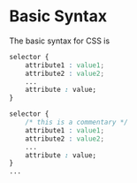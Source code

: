 # Basic Syntax

The basic syntax for CSS is

```css
selector {
    attribute1 : value1;
    attribute2 : value2;
    ...
    attribute : value;
}

selector {
    /* this is a commentary */
    attribute1 : value1;
    attribute2 : value2;
    ...
    attribute : value;
}
...
```
